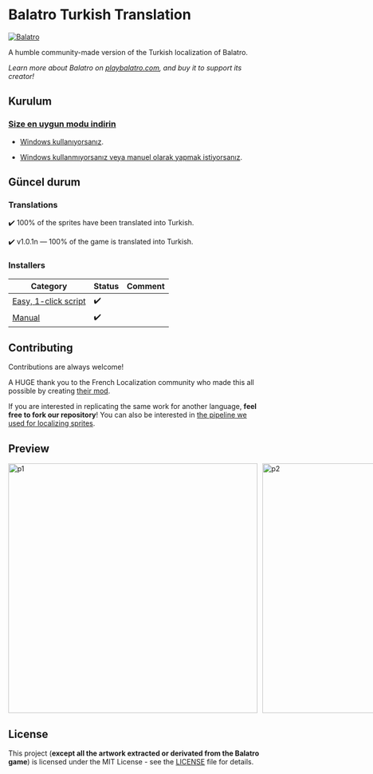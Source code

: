 # Balatro Turkish Translation

[![Balatro](https://www.playbalatro.com/assets/logo2-C9SU2BrI.png)](https://www.playbalatro.com/)

A humble community-made version of the Turkish localization of Balatro.

_Learn more about Balatro on [playbalatro.com](https://www.playbalatro.com/), and buy it to support its creator!_

## Kurulum

### [Size en uygun modu indirin](https://github.com/ceeprus/balatro-turkish-translations/releases/latest)

- [Windows kullanıyorsanız](QUICKSTART.md).

- [Windows kullanmıyorsanız veya manuel olarak yapmak istiyorsanız](INSTALL.md).

## Güncel durum

### Translations

✔️ 100% of the sprites have been translated into Turkish.

✔️ v1.0.1n — 100% of the game is translated into Turkish.

### Installers

| Category                              | Status | Comment     |
| ------------------------------------- | ------ | ----------- |
| [Easy, 1-click script](QUICKSTART.md) | ✔️     |  |
| [Manual](INSTALL.md)                  | ✔️     |  |

## Contributing

Contributions are always welcome!

A HUGE thank you to the French Localization community who made this all possible by creating [their mod](https://github.com/FrBmt-BIGetNouf/balatro-french-translations/).

If you are interested in replicating the same work for another language, **feel free to fork our repository**! You can also be interested in [the pipeline we used for localizing sprites](https://github.com/ceeprus/balatro-sprites-i18n).

## Preview
<div style="display: flex; gap: 10px;">
  <img src="https://i.imgur.com/S4jt2kx.png" alt="p1" width="500">
  <img src="https://i.imgur.com/3PKsK80.png" alt="p2" width="500">
  <img src="https://i.imgur.com/rgT6JDA.png" alt="p3" width="500">
  <img src="https://i.imgur.com/laOnQFf.png" alt="p4" width="500">
  <img src="https://i.imgur.com/LUNAR5y.png" alt="p5" width="500">
  <img src="https://i.imgur.com/edeDJ6n.png" alt="p6" width="500">
</div>

## License

This project (**except all the artwork extracted or derivated from the Balatro game**) is licensed under the MIT License - see the [LICENSE](LICENSE) file for details.
